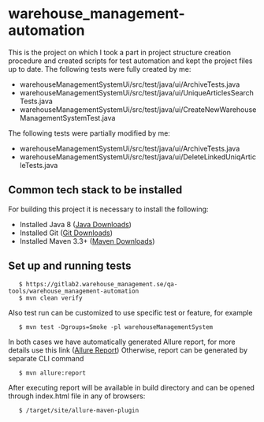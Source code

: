 # warehouse_management-automation

This is the project on which I took a part in project structure creation procedure and created scripts for test automation and kept the project files up to date.
The following tests were fully created by me:
   - warehouseManagementSystemUi/src/test/java/ui/ArchiveTests.java
   - warehouseManagementSystemUi/src/test/java/ui/UniqueArticlesSearchTests.java
   - warehouseManagementSystemUi/src/test/java/ui/CreateNewWarehouseManagementSystemTest.java

The following tests were partially modified by me:
   - warehouseManagementSystemUi/src/test/java/ui/ArchiveTests.java
   - warehouseManagementSystemUi/src/test/java/ui/DeleteLinkedUniqArticleTests.java


## Common tech stack to be installed

For building this project it is necessary to install the following:

- Installed Java 8 ([Java Downloads](http://jdk.java.net/java-se-ri/8-MR3))
- Installed Git ([Git Downloads](https://git-scm.com/downloads))
- Installed Maven 3.3+ ([Maven Downloads](https://maven.apache.org/download.cgi))

## Set up and running tests

```
   $ https://gitlab2.warehouse_management.se/qa-tools/warehouse_management-automation
   $ mvn clean verify
```
Also test run can be customized to use specific test or feature, for example

```
   $ mvn test -Dgroups=Smoke -pl warehouseManagementSystem
```

In both cases we have automatically generated Allure report, for more details use this link
([Allure Report](https://docs.qameta.io/allure/))
Otherwise, report can be generated by separate CLI command

```
   $ mvn allure:report
```
After executing report will be available in build directory and can be opened through index.html file in any of browsers:
```
   $ /target/site/allure-maven-plugin
```
